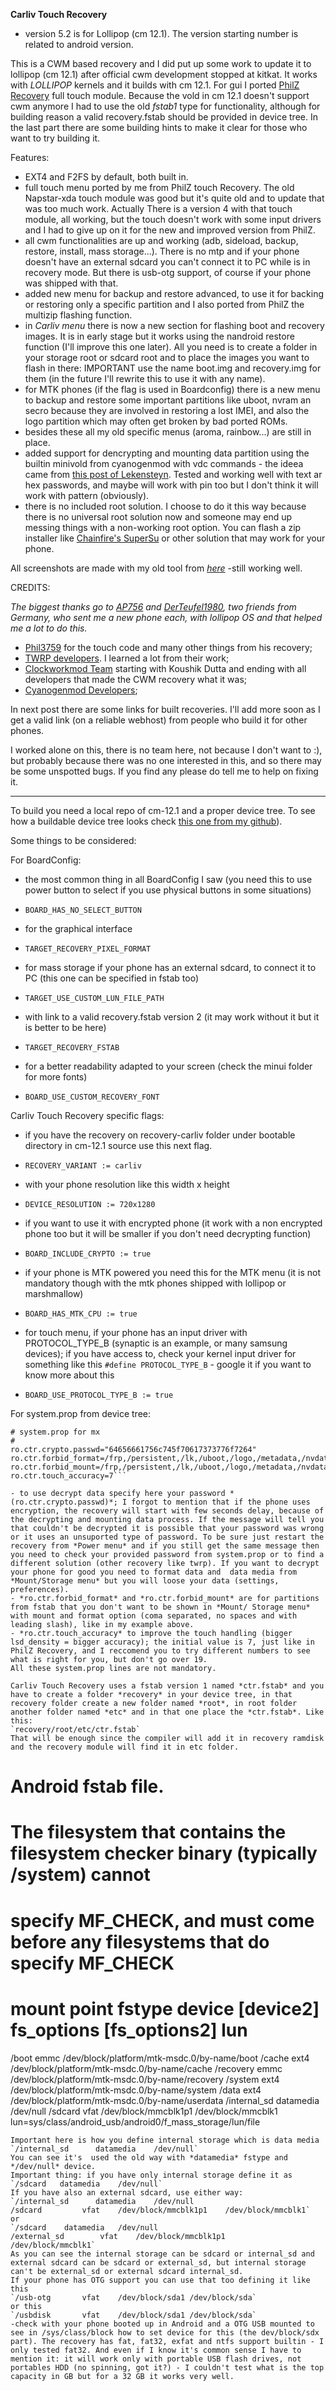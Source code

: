 **Carliv Touch Recovery**

- version 5.2 is for Lollipop (cm 12.1).
The version starting number is related to android version.

This is a CWM based recovery and I did put up some work to update it to lollipop (cm 12.1) after official cwm development stopped at kitkat. It works with *LOLLIPOP* kernels and it builds with cm 12.1. 
For gui I ported [PhilZ Recovery](http://forum.xda-developers.com/showthread.php?t=2201860) full touch module. 
Because the vold in cm 12.1 doesn't support cwm anymore I had to use the old *fstab1* type for functionality, although for building reason a valid recovery.fstab should be provided in device tree. In the last part there are some building hints to make it clear for those who want to try building it.

Features:
- EXT4 and F2FS by default, both built in.
- full touch menu ported by me from PhilZ touch Recovery. The old Napstar-xda touch module was good but it's quite old and to update that was too much work. Actually There is a version 4 with that touch module, all working, but the touch doesn't work with some input drivers and I had to give up on it for the new and improved version from PhilZ.
- all cwm functionalities are up and working (adb, sideload, backup, restore, install, mass storage...). There is no mtp and if your phone doesn't have an external sdcard you can't connect it to PC while is in recovery mode. But there is usb-otg support, of course if your phone was shipped with that.
- added new menu for backup and restore advanced, to use it for backing or restoring only a specific partition and I also ported from PhilZ the multizip flashing function.
- in *Carliv menu* there is now a new section for flashing boot and recovery images. It is in early stage but it works using the nandroid restore function (I'll improve this one later). All you need is to create a folder in your storage root or sdcard root and to place the images you want to flash in there: IMPORTANT use the name boot.img and recovery.img for them (in the future I'll rewrite this to use it with any name).
- for MTK phones (if the flag is used in Boardconfig) there is a new menu to backup and restore some important partitions like uboot, nvram an secro because they are involved in restoring a lost IMEI, and also the logo partition which may often get broken by bad ported ROMs.
- besides these all my old specific menus (aroma, rainbow...) are still in place.
- added support for dencrypting and mounting data partition using the builtin minivold from cyanogenmod with vdc commands - the ideea came from [this post of Lekensteyn](http://forum.xda-developers.com/showpost.php?p=47807114&postcount=2). Tested and working well with text ar hex passwords, and maybe will work with pin too but I don't think it will work with pattern (obviously).
- there is no included root solution. I choose to do it this way because there is no universal root solution now and someone may end up messing things with a non-working root option. You can flash a zip installer like [Chainfire's SuperSu](http://forum.xda-developers.com/showthread.php?t=1538053) or other solution that may work for your phone.

All screenshots are made with my old tool from *[here](http://forum.xda-developers.com/android/development/tool-carlivscreenshot-screenshots-t3075992)* -still working well.

CREDITS:

*The biggest thanks go to [AP756](http://forum.xda-developers.com/member.php?u=633509) and [DerTeufel1980](http://forum.xda-developers.com/member.php?u=4196889), two friends from Germany, who sent me a new phone each, with lollipop OS and that helped me a lot to do this.*

- [Phil3759](http://forum.xda-developers.com/member.php?u=4666971) for the touch code and many other things from his recovery;
- [TWRP developers](https://twrp.me/about/). I learned a lot from their work;
- [Clockworkmod Team](https://github.com/CyanogenMod/android_bootable_recovery/tree/cm-11.0) starting with Koushik Dutta and ending with all developers that made the CWM recovery what it was;
- [Cyanogenmod Developers](https://github.com/orgs/CyanogenMod/people);


In next post there are some links for built recoveries. I'll add more soon as I get a valid link (on a reliable webhost) from people who build it for other phones.

I worked alone on this, there is no team here, not because I don't want to :), but probably because there was no one interested in this, and so there may be some unspotted bugs. If you find any please do tell me to help on fixing it.

____

To build you need a local repo of cm-12.1 and a proper device tree. To see how a buildable  device tree looks check [this one from my github](https://github.com/carliv/device_mlais_mx)).

Some things to be considered:

For BoardConfig:
- the most common thing in all BoardConfig I saw (you need this to use power button to select if you use physical buttons in some situations)
- `BOARD_HAS_NO_SELECT_BUTTON`

- for the graphical interface
- `TARGET_RECOVERY_PIXEL_FORMAT`

- for mass storage if your phone has an external sdcard, to connect it to PC (this one can be specified in fstab too)
- `TARGET_USE_CUSTOM_LUN_FILE_PATH`

- with link to a valid recovery.fstab version 2 (it may work without it but it is better to be here)
- `TARGET_RECOVERY_FSTAB`

- for a better readability adapted to your screen (check the minui folder for more fonts)
- `BOARD_USE_CUSTOM_RECOVERY_FONT`

Carliv Touch Recovery specific flags:
- if you have the recovery on recovery-carliv folder under bootable directory in cm-12.1 source use this next flag. 
- `RECOVERY_VARIANT := carliv`

- with your phone resolution like this width x height
- `DEVICE_RESOLUTION := 720x1280`

- if you want to use it with encrypted phone (it work with a non encrypted phone too but it will be smaller if you don't need decrypting function)
- `BOARD_INCLUDE_CRYPTO := true`

- if your phone is MTK powered you need this for the MTK menu (it is not mandatory though with the mtk phones shipped with lollipop or marshmallow)
- `BOARD_HAS_MTK_CPU := true`
 
- for touch menu, if your phone has an input driver with PROTOCOL_TYPE_B (synaptic is an example, or many samsung devices); if you have access to, check your kernel input driver for something like this `#define PROTOCOL_TYPE_B` - google it if you want to know more about this
- `BOARD_USE_PROTOCOL_TYPE_B := true`

For system.prop from device tree:
```#
# system.prop for mx
#
ro.ctr.crypto.passwd="64656661756c745f70617373776f7264"
ro.ctr.forbid_format=/frp,/persistent,/lk,/uboot,/logo,/metadata,/nvdata,/nvram,/secro,/metadata
ro.ctr.forbid_mount=/frp,/persistent,/lk,/uboot,/logo,/metadata,/nvdata,/nvram,/secro,/metadata
ro.ctr.touch_accuracy=7```

- to use decrypt data specify here your password *(ro.ctr.crypto.passwd)*; I forgot to mention that if the phone uses encryption, the recovery will start with few seconds delay, because of the decrypting and mounting data process. If the message will tell you that couldn't be decrypted it is possible that your password was wrong or it uses an unsuported type of password. To be sure just restart the recovery from *Power menu* and if you still get the same message then you need to check your provided password from system.prop or to find a different solution (other recovery like twrp). If you want to decrypt your phone for good you need to format data and  data media from *Mount/Storage menu* but you will loose your data (settings, preferences).
- *ro.ctr.forbid_format* and *ro.ctr.forbid_mount* are for partitions from fstab that you don't want to be shown in *Mount/ Storage menu* with mount and format option (coma separated, no spaces and with leading slash), like in my example above.
- *ro.ctr.touch_accuracy* to improve the touch handling (bigger lsd_density = bigger accuracy); the initial value is 7, just like in PhilZ Recovery, and I reccomend you to try different numbers to see what is right for you, but don't go over 19.
All these system.prop lines are not mandatory.

Carliv Touch Recovery uses a fstab version 1 named *ctr.fstab* and you have to create a folder *recovery* in your device tree, in that recovery folder create a new folder named *root*, in root folder another folder named *etc* and in that one place the *ctr.fstab*. Like this:
`recovery/root/etc/ctr.fstab`
That will be enough since the compiler will add it in recovery ramdisk and the recovery module will find it in etc folder.
```
# Android fstab file.
# The filesystem that contains the filesystem checker binary (typically /system) cannot
# specify MF_CHECK, and must come before any filesystems that do specify MF_CHECK

# mount point	fstype    device    	[device2]    fs_options    [fs_options2]    lun

/boot			emmc	/dev/block/platform/mtk-msdc.0/by-name/boot
/cache			ext4	/dev/block/platform/mtk-msdc.0/by-name/cache
/recovery		emmc	/dev/block/platform/mtk-msdc.0/by-name/recovery
/system			ext4	/dev/block/platform/mtk-msdc.0/by-name/system
/data			ext4	/dev/block/platform/mtk-msdc.0/by-name/userdata
/internal_sd	datamedia	/dev/null
/sdcard			vfat	/dev/block/mmcblk1p1	/dev/block/mmcblk1   lun=sys/class/android_usb/android0/f_mass_storage/lun/file
```
Important here is how you define internal storage which is data media
`/internal_sd	   datamedia	/dev/null`
You can see it's  used the old way with *datamedia* fstype and */dev/null* device.
Important thing: if you have only internal storage define it as 
`/sdcard   datamedia	/dev/null`
If you have also an external sdcard, use either way:
`/internal_sd	   datamedia	/dev/null
/sdcard			vfat	/dev/block/mmcblk1p1	/dev/block/mmcblk1`
or
`/sdcard 	datamedia	/dev/null
/external_sd		vfat	/dev/block/mmcblk1p1	/dev/block/mmcblk1`
As you can see the internal storage can be sdcard or internal_sd and external sdcard can be sdcard or external_sd, but internal storage can't be external_sd or external sdcard internal_sd.
If your phone has OTG support you can use that too defining it like this
`/usb-otg		vfat	/dev/block/sda1	/dev/block/sda`
or this
`/usbdisk		vfat	/dev/block/sda1	/dev/block/sda`
-check with your phone booted up in Android and a OTG USB mounted to see in /sys/class/block how to set device for this (the dev/block/sdx part). The recovery has fat, fat32, exfat and ntfs support builtin - I only tested fat32. And even if I know it's common sense I have to mention it: it will work only with portable USB flash drives, not portables HDD (no spinning, got it?) - I couldn't test what is the top capacity in GB but for a 32 GB it works very well.
